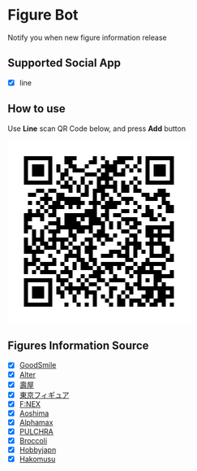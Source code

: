 # Figure Bot

Notify you when new figure information release

## Supported Social App

- [x] line

## How to use

Use **Line** scan QR Code below, and press **Add** button

![qr code](https://github.com/shana0440/figure-bot/blob/master/line_qrcode.png)

## Figures Information Source

- [x] [GoodSmile](http://www.goodsmile.info/zh)
- [x] [Alter](https://alter-web.jp)
- [x] [壽屋](https://www.kotobukiya.co.jp)
- [x] [東京フィギュア](https://tokyofigure.jp)
- [x] [F:NEX](https://fnex.jp)
- [x] [Aoshima](http://www.aoshima-bk.co.jp)
- [x] [Alphamax](http://alphamax.jp)
- [x] [PULCHRA](https://pulc.jp)
- [x] [Broccoli](https://www.broccoli.co.jp)
- [x] [Hobbyjapn](https://hobbyjapan.co.jp)
- [x] [Hakomusu](https://www.hakomusu.jp/index.html)
